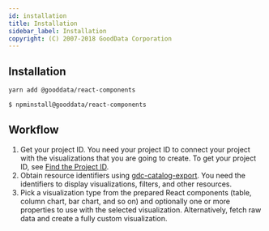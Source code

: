 ```yaml
---
id: installation
title: Installation
sidebar_label: Installation
copyright: (C) 2007-2018 GoodData Corporation
---
```


## Installation

```bash
yarn add @gooddata/react-components
```

```bash
$ npminstall@gooddata/react-components
```
## Workflow

1. Get your project ID.
    You need your project ID to connect your project with the visualizations that you are going to create. To get your project ID, see [Find the Project ID](https://help.gooddata.com/display/doc/Find+the+Project+ID).
2. Obtain resource identifiers using [gdc-catalog-export](gdc-catalog-export.md).
    You need the identifiers to display visualizations, filters, and other resources.
3. Pick a visualization type from the prepared React components (table, column chart, bar chart, and so on) and optionally one or more properties to use with the selected visualization.
    Alternatively, fetch raw data and create a fully custom visualization.
